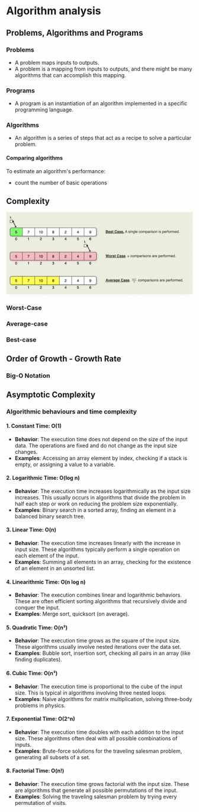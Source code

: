 # Algorithm analysis

## Problems, Algorithms and Programs


### Problems
* A problem maps inputs to outputs.
* A problem is a mapping from inputs to outputs, and there might be many algorithms that can accomplish this mapping.


### Programs
* A program is an instantiation of an algorithm implemented in a specific programming language.


### Algorithms
* An algorithm is a series of steps that act as a recipe to solve a particular problem.

#### Comparing algorithms

To estimate an algorithm's performance:
* count the number of basic operations


## Complexity

![Best, Worst, and Average Cases](/assets/complexity-comparison.png)

### Worst-Case

### Average-case

### Best-case

## Order of Growth - Growth Rate

### Big-O Notation

## Asymptotic Complexity

### Algorithmic behaviours and time complexity

#### 1. Constant Time: O(1)
* **Behavior**: The execution time does not depend on the size of the input data. The operations are fixed and do not change as the input size changes.
* **Examples**: Accessing an array element by index, checking if a stack is empty, or assigning a value to a variable.

#### 2. Logarithmic Time: O(log n)
* **Behavior**: The execution time increases logarithmically as the input size increases. This usually occurs in algorithms that divide the problem in half each step or work on reducing the problem size exponentially.
* **Examples**: Binary search in a sorted array, finding an element in a balanced binary search tree.

#### 3. Linear Time: O(n)
* **Behavior**: The execution time increases linearly with the increase in input size. These algorithms typically perform a single operation on each element of the input.
* **Examples**: Summing all elements in an array, checking for the existence of an element in an unsorted list.

#### 4. Linearithmic Time: O(n log n)
* **Behavior**: The execution combines linear and logarithmic behaviors. These are often efficient sorting algorithms that recursively divide and conquer the input.
* **Examples**: Merge sort, quicksort (on average).

#### 5. Quadratic Time: O(n²)
* **Behavior**: The execution time grows as the square of the input size. These algorithms usually involve nested iterations over the data set.
* **Examples**: Bubble sort, insertion sort, checking all pairs in an array (like finding duplicates).

#### 6. Cubic Time: O(n³)
* **Behavior**: The execution time is proportional to the cube of the input size. This is typical in algorithms involving three nested loops.
* **Examples**: Naive algorithms for matrix multiplication, solving three-body problems in physics.

#### 7. Exponential Time: O(2^n)
* **Behavior**: The execution time doubles with each addition to the input size. These algorithms often deal with all possible combinations of inputs.
* **Examples**: Brute-force solutions for the traveling salesman problem, generating all subsets of a set.

#### 8. Factorial Time: O(n!)
* **Behavior**: The execution time grows factorial with the input size. These are algorithms that generate all possible permutations of the input.
* **Examples**: Solving the traveling salesman problem by trying every permutation of visits.

